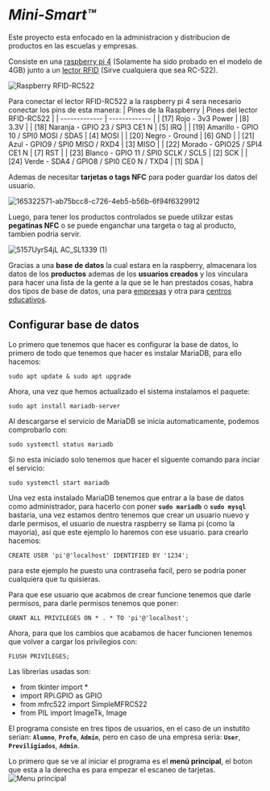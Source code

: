 # **_Mini-Smart™️_**
Este proyecto esta enfocado en la administracion y distribucion de productos en las escuelas y empresas.

Consiste en una [raspberry pi 4](https://www.kubii.es/les-cartes-raspberry-pi/2772-nouveau-raspberry-pi-4-modele-b-4gb-kubii-0765756931182.html?src=raspberrypi) (Solamente ha sido probado en el modelo de 4GB) junto a un [lector RFID](https://www.amazon.es/Mifare-Tarjeta-Antena-lector-tarjetas/dp/B06X9PZSQN/ref=sr_1_6?__mk_es_ES=ÅMÅŽÕÑ&crid=JWRUNI69NF3Q&keywords=rc522&qid=1651066055&sprefix=rc+522%2Caps%2C83&sr=8-6) (Sirve cualquiera que sea RC-522).

![Raspberry RFID-RC522](https://user-images.githubusercontent.com/101580554/165537790-c2f83cf3-cb81-4aaf-b437-a7f9b4b68def.jpeg)

Para conectar el lector RFID-RC522 a la raspberry pi 4 sera necesario conectar los pins de esta manera:
| Pines de la Raspberry | Pines del lector RFID-RC522 |
| ------------- | ------------- |
| [17] Rojo - 3v3 Power | [8] 3.3V |
| [18] Naranja - GPIO 23 / SPI3 CE1 N | [5] IRQ |
| [19] Amarillo - GPIO 10 / SPI0 MOSI / SDA5 | [4] MOSI |
| [20] Negro - Ground | [6] GND |
| [21] Azul - GPIO9 / SPI0 MISO / RXD4 | [3] MISO |
| [22] Morado - GPIO25 / SPI4 CE1 N | [7] RST |
| [23] Blanco - GPIO 11 / SPI0 SCLK / SCL5 | [2] SCK |
| [24] Verde - SDA4 / GPIO8 / SPI0 CE0 N / TXD4 | [1] SDA |

Ademas de necesitar **tarjetas o tags NFC** para poder guardar los datos del usuario.

![165322571-ab75bcc8-c726-4eb5-b56b-6f94f6329912](https://user-images.githubusercontent.com/101580554/165537817-226a83cd-fb4c-4958-aff6-c82373689162.jpg)

Luego, para tener los productos controlados se puede utilizar estas **pegatinas NFC** o se puede enganchar una targeta o tag al producto, tambien podria servir.

![5157UyrS4jL _AC_SL1339_ (1)](https://user-images.githubusercontent.com/101580554/165537854-476a635f-7f34-4acb-9cd9-9bf136c8835e.jpg)
 
Gracias a una **base de datos** la cual estara en la raspberry, almacenara los datos de los **productos** ademas de los **usuarios creados** y los vinculara para hacer una lista de la gente a la que se le han prestados cosas, habra dos tipos de base de datos, una para [empresas](https://github.com/jesusITB/Mini-Smart/blob/main/Layout_Empresas.sql) y otra para [centros educativos](https://github.com/jesusITB/Mini-Smart/blob/main/Layout_Institutos.sql).

## Configurar base de datos
Lo primero que tenemos que hacer es configurar la base de datos, lo primero de todo que tenemos que hacer es instalar MariaDB, para ello hacemos:
```
sudo apt update & sudo apt upgrade
```
Ahora, una vez que hemos actualizado el sistema instalamos el paquete:
```
sudo apt install mariadb-server
```
Al descargarse el servicio de MariaDB se inicia automaticamente, podemos comprobarlo con:
```
sudo systemctl status mariadb
```
Si no esta iniciado solo tenemos que hacer el siguente comando para inciar el servicio:
```
sudo systemctl start mariadb
```

Una vez esta instalado MariaDB tenemos que entrar a la base de datos como administrador, para hacerlo con poner **`sudo mariadb`** o **`sudo mysql`** bastaria, una vez estamos dentro tenemos que crear un usuario nuevo y darle permisos, el usuario de nuestra raspberry se llama pi (como la mayoria), asi que este ejemplo lo haremos con ese usuario.
para crearlo hacemos:
```
CREATE USER 'pi'@'localhost' IDENTIFIED BY '1234';
```
para este ejemplo he puesto una contraseña facil, pero se podria poner cualquiera que tu quisieras.

Para que ese usuario que acabmos de crear funcione tenemos que darle permisos, para darle permisos tenemos que poner:
```
GRANT ALL PRIVILEGES ON * . * TO 'pi'@'localhost';
```

Ahora, para que los cambios que acabamos de hacer funcionen tenemos que volver a cargar los privilegios con:
```
FLUSH PRIVILEGES;
```









Las librerias usadas son:

- from tkinter import *
- import RPi.GPIO as GPIO
- from mfrc522 import SimpleMFRC522
- from PIL import ImageTk, Image

El programa consiste en tres tipos de usuarios, en el caso de un instutito serian: **`Alumno`**, **`Profe`**, **`Admin`**, pero en caso de una empresa seria: **`User`**, **`Previligiados`**, **`Admin`**.

Lo primero que se ve al iniciar el programa es el **menú principal**, el boton que esta a la derecha es para empezar el escaneo de tarjetas.
![Menu principal](https://user-images.githubusercontent.com/101580554/167872099-9862923a-604a-4c2a-b04d-d5c184e68d3a.png)
